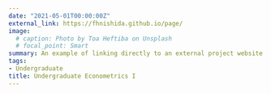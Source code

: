 ```yaml
---
date: "2021-05-01T00:00:00Z"
external_link: https://fhnishida.github.io/page/
image:
  # caption: Photo by Toa Heftiba on Unsplash
  # focal_point: Smart
summary: An example of linking directly to an external project website using `external_link`.
tags:
- Undergraduate
title: Undergraduate Econometrics I
---
```

